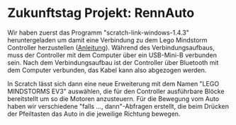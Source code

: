 # Zukunftstag Projekt: RennAuto
Wir haben zuerst das Programm "scratch-link-windows-1.4.3" heruntergeladen um damit eine Verbindung zu dem Lego Mindstorm Controller herzustellen ([Anleitung](https://scratch.mit.edu/ev3)).
Während des Verbindungsaufbaus, muss der Controller mit dem Computer über ein USB-Mini-B verbunden sein. Nach dem Verbindungsaufbau ist der Controller über Bluetooth mit dem Computer verbunden, das Kabel kann also abgezogen werden.

In Scratch lässt sich dann eine neue Erweiterung mit dem Namen "LEGO MINDSTORMS EV3" auswählen, die für den Controller ausführbare Blöcke bereitstellt um so die Motoren anzusteuern.
Für die Bewegung vom Auto haben wir verschiedene "falls ..., dann"-Abfragen erstellt, die beim Drücken der Pfeiltasten das Auto in die jeweilige Richtung bewegen.
